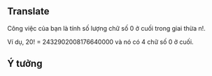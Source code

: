 ## Translate
Công việc của bạn là tính số lượng chữ số 0 ở cuối trong giai thừa n!.

Ví dụ, 20! = 2432902008176640000 và nó có 4 chữ số 0 ở cuối.

## Ý tưởng

